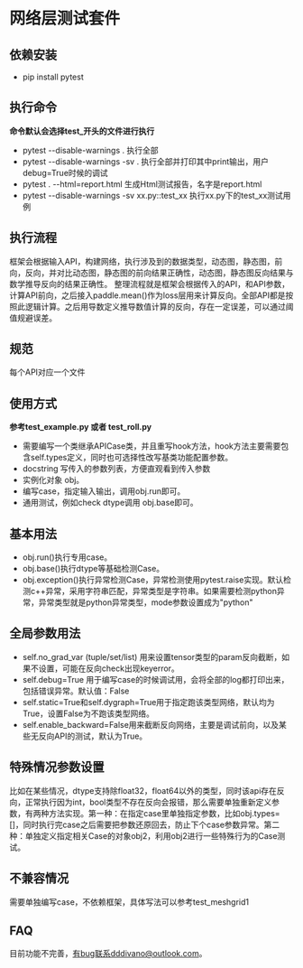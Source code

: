 # 网络层测试套件
## 依赖安装
* pip install pytest

## 执行命令
**命令默认会选择test_开头的文件进行执行**
* pytest --disable-warnings . 执行全部
* pytest --disable-warnings -sv . 执行全部并打印其中print输出，用户debug=True时候的调试
* pytest . --html=report.html 生成Html测试报告，名字是report.html
* pytest --disable-warnings -sv xx.py::test_xx 执行xx.py下的test_xx测试用例

## 执行流程
框架会根据输入API，构建网络，执行涉及到的数据类型，动态图，静态图，前向，反向，并对比动态图，静态图的前向结果正确性，动态图，静态图反向结果与数学推导反向的结果正确性。
整理流程就是框架会根据传入的API，和API参数，计算API前向，之后接入paddle.mean()作为loss层用来计算反向。全部API都是按照此逻辑计算。之后用导数定义推导数值计算的反向，存在一定误差，可以通过阈值规避误差。

## 规范
每个API对应一个文件

## 使用方式
**参考test_example.py 或者 test_roll.py**
* 需要编写一个类继承APICase类，并且重写hook方法，hook方法主要需要包含self.types定义，同时也可选择性改写基类功能配置参数。
* docstring 写传入的参数列表，方便直观看到传入参数
* 实例化对象 obj。
* 编写case，指定输入输出，调用obj.run即可。
* 通用测试，例如check dtype调用 obj.base即可。

## 基本用法
* obj.run()执行专用case。
* obj.base()执行dtype等基础检测Case。
* obj.exception()执行异常检测Case，异常检测使用pytest.raise实现。默认检测c++异常，采用字符串匹配，异常类型是字符串。如果需要检测python异常，异常类型就是python异常类型，mode参数设置成为"python"

## 全局参数用法
* self.no_grad_var (tuple/set/list) 用来设置tensor类型的param反向截断，如果不设置，可能在反向check出现keyerror。
* self.debug=True 用于编写case的时候调试用，会将全部的log都打印出来，包括错误异常。默认值：False
* self.static=True和self.dygraph=True用于指定跑该类型网络，默认均为True，设置False为不跑该类型网络。
* self.enable_backward=False用来截断反向网络，主要是调试前向，以及某些无反向API的测试，默认为True。

## 特殊情况参数设置
比如在某些情况，dtype支持除float32，float64以外的类型，同时该api存在反向，正常执行因为int，bool类型不存在反向会报错，那么需要单独重新定义参数，有两种方法实现。第一种：在指定case里单独指定参数，比如obj.types=[]，同时执行完case之后需要把参数还原回去，防止下个case参数异常。第二种：单独定义指定相关Case的对象obj2，利用obj2进行一些特殊行为的Case测试。

## 不兼容情况
需要单独编写case，不依赖框架，具体写法可以参考test_meshgrid1

## FAQ
目前功能不完善，有bug联系dddivano@outlook.com。
